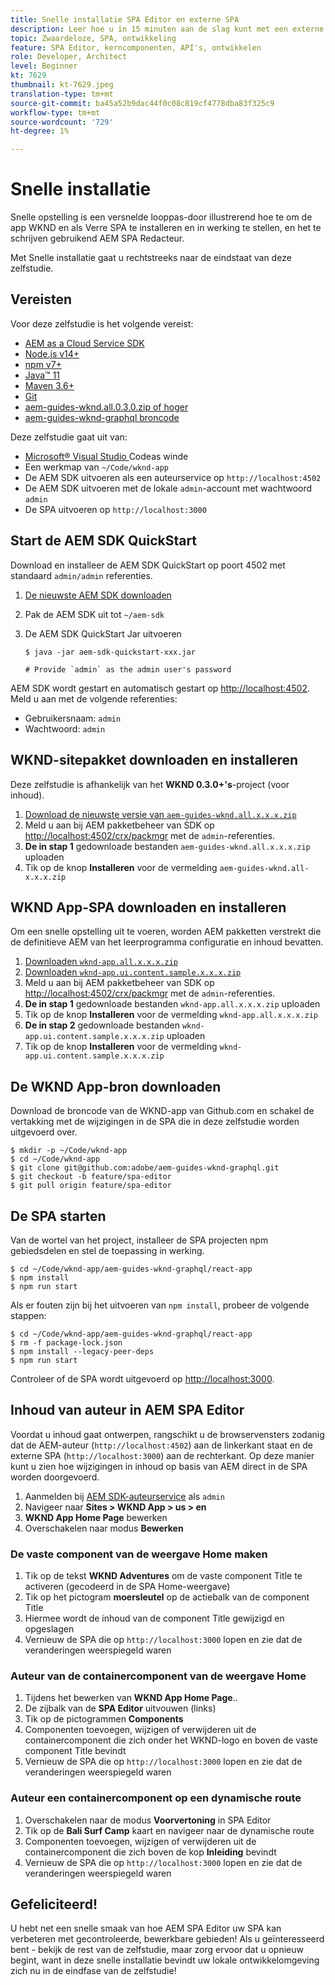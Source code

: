 ```yaml
---
title: Snelle installatie SPA Editor en externe SPA
description: Leer hoe u in 15 minuten aan de slag kunt met een externe SPA en AEM SPA Editor!
topic: Zwaardeloze, SPA, ontwikkeling
feature: SPA Editor, kerncomponenten, API's, ontwikkelen
role: Developer, Architect
level: Beginner
kt: 7629
thumbnail: kt-7629.jpeg
translation-type: tm+mt
source-git-commit: ba45a52b9dac44f0c08c819cf4778dba83f325c9
workflow-type: tm+mt
source-wordcount: '729'
ht-degree: 1%

---
```



# Snelle installatie

Snelle opstelling is een versnelde looppas-door illustrerend hoe te om de app WKND en als Verre SPA te installeren en in werking te stellen, en het te schrijven gebruikend AEM SPA Redacteur.

Met Snelle installatie gaat u rechtstreeks naar de eindstaat van deze zelfstudie.

## Vereisten

Voor deze zelfstudie is het volgende vereist:

+ [AEM as a Cloud Service SDK](https://experienceleague.adobe.com/docs/experience-manager-learn/cloud-service/local-development-environment-set-up/aem-runtime.html?lang=en)
+ [Node.js v14+](https://nodejs.org/en/)
+ [npm v7+](https://www.npmjs.com/)
+ [Java™ 11](https://downloads.experiencecloud.adobe.com/content/software-distribution/en/general.html)
+ [Maven 3.6+](https://maven.apache.org/)
+ [Git](https://git-scm.com/downloads)
+ [aem-guides-wknd.all.0.3.0.zip of hoger](https://github.com/adobe/aem-guides-wknd/releases)
+ [aem-guides-wknd-graphql broncode](https://github.com/adobe/aem-guides-wknd-graphql)

Deze zelfstudie gaat uit van:

+ [Microsoft® Visual Studio ](https://visualstudio.microsoft.com/) Codeas winde
+ Een werkmap van `~/Code/wknd-app`
+ De AEM SDK uitvoeren als een auteurservice op `http://localhost:4502`
+ De AEM SDK uitvoeren met de lokale `admin`-account met wachtwoord `admin`
+ De SPA uitvoeren op `http://localhost:3000`

## Start de AEM SDK QuickStart

Download en installeer de AEM SDK QuickStart op poort 4502 met standaard `admin/admin` referenties.

1. [De nieuwste AEM SDK downloaden](https://experience.adobe.com/#/downloads/content/software-distribution/en/aemcloud.html?fulltext=AEM*+SDK*&amp;orderby=%40jcr%3Acontent%2Fjcr%3AlastModified&amp;orderby.sort=desc&amp;layout=list&amp;p.offset=0&amp;p.limit=1)
1. Pak de AEM SDK uit tot `~/aem-sdk`
1. De AEM SDK QuickStart Jar uitvoeren

   ```
   $ java -jar aem-sdk-quickstart-xxx.jar
   
   # Provide `admin` as the admin user's password
   ```

AEM SDK wordt gestart en automatisch gestart op [http://localhost:4502](http://localhost:4502). Meld u aan met de volgende referenties:

+ Gebruikersnaam: `admin`
+ Wachtwoord: `admin`

## WKND-sitepakket downloaden en installeren

Deze zelfstudie is afhankelijk van het __WKND 0.3.0+&#39;s__-project (voor inhoud).

1. [Download de nieuwste versie van  `aem-guides-wknd.all.x.x.x.zip`](https://github.com/adobe/aem-guides-wknd/releases)
1. Meld u aan bij AEM pakketbeheer van SDK op [http://localhost:4502/crx/packmgr](http://localhost:4502/crx/packmgr) met de `admin`-referenties.
1. __De in stap 1__ gedownloade bestanden  `aem-guides-wknd.all.x.x.x.zip` uploaden
1. Tik op de knop __Installeren__ voor de vermelding `aem-guides-wknd.all-x.x.x.zip`

## WKND App-SPA downloaden en installeren

Om een snelle opstelling uit te voeren, worden AEM pakketten verstrekt die de definitieve AEM van het leerprogramma configuratie en inhoud bevatten.

1. [Downloaden  `wknd-app.all.x.x.x.zip`](./assets/quick-setup/wknd-app.all-1.0.0-SNAPSHOT.zip)
1. [Downloaden  `wknd-app.ui.content.sample.x.x.x.zip`](./assets/quick-setup/wknd-app.ui.content.sample-1.0.0.zip)
1. Meld u aan bij AEM pakketbeheer van SDK op [http://localhost:4502/crx/packmgr](http://localhost:4502/crx/packmgr) met de `admin`-referenties.
1. __De in stap 1__ gedownloade bestanden  `wknd-app.all.x.x.x.zip` uploaden
1. Tik op de knop __Installeren__ voor de vermelding `wknd-app.all.x.x.x.zip`
1. __De in stap 2__ gedownloade bestanden  `wknd-app.ui.content.sample.x.x.x.zip` uploaden
1. Tik op de knop __Installeren__ voor de vermelding `wknd-app.ui.content.sample.x.x.x.zip`

## De WKND App-bron downloaden

Download de broncode van de WKND-app van Github.com en schakel de vertakking met de wijzigingen in de SPA die in deze zelfstudie worden uitgevoerd over.

```
$ mkdir -p ~/Code/wknd-app
$ cd ~/Code/wknd-app
$ git clone git@github.com:adobe/aem-guides-wknd-graphql.git
$ git checkout -b feature/spa-editor
$ git pull origin feature/spa-editor
```

## De SPA starten

Van de wortel van het project, installeer de SPA projecten npm gebiedsdelen en stel de toepassing in werking.

```
$ cd ~/Code/wknd-app/aem-guides-wknd-graphql/react-app
$ npm install
$ npm run start
```

Als er fouten zijn bij het uitvoeren van `npm install`, probeer de volgende stappen:

```
$ cd ~/Code/wknd-app/aem-guides-wknd-graphql/react-app
$ rm -f package-lock.json
$ npm install --legacy-peer-deps
$ npm run start
```

Controleer of de SPA wordt uitgevoerd op [http://localhost:3000](http://localhost:3000).

## Inhoud van auteur in AEM SPA Editor

Voordat u inhoud gaat ontwerpen, rangschikt u de browservensters zodanig dat de AEM-auteur (`http://localhost:4502`) aan de linkerkant staat en de externe SPA (`http://localhost:3000`) aan de rechterkant. Op deze manier kunt u zien hoe wijzigingen in inhoud op basis van AEM direct in de SPA worden doorgevoerd.

1. Aanmelden bij [AEM SDK-auteurservice](http://localhost:4502) als `admin`
1. Navigeer naar __Sites > WKND App > us > en__
1. __WKND App Home Page__ bewerken
1. Overschakelen naar modus __Bewerken__

### De vaste component van de weergave Home maken

1. Tik op de tekst __WKND Adventures__ om de vaste component Title te activeren (gecodeerd in de SPA Home-weergave)
1. Tik op het pictogram __moersleutel__ op de actiebalk van de component Title
1. Hiermee wordt de inhoud van de component Title gewijzigd en opgeslagen
1. Vernieuw de SPA die op `http://localhost:3000` lopen en zie dat de veranderingen weerspiegeld waren

### Auteur van de containercomponent van de weergave Home

1. Tijdens het bewerken van __WKND App Home Page__..
1. De zijbalk van de __SPA Editor__ uitvouwen (links)
1. Tik op de pictogrammen __Components__
1. Componenten toevoegen, wijzigen of verwijderen uit de containercomponent die zich onder het WKND-logo en boven de vaste component Title bevindt
1. Vernieuw de SPA die op `http://localhost:3000` lopen en zie dat de veranderingen weerspiegeld waren

### Auteur een containercomponent op een dynamische route

1. Overschakelen naar de modus __Voorvertoning__ in SPA Editor
1. Tik op de __Bali Surf Camp__ kaart en navigeer naar de dynamische route
1. Componenten toevoegen, wijzigen of verwijderen uit de containercomponent die zich boven de kop __Inleiding__ bevindt
1. Vernieuw de SPA die op `http://localhost:3000` lopen en zie dat de veranderingen weerspiegeld waren

## Gefeliciteerd!

U hebt net een snelle smaak van hoe AEM SPA Editor uw SPA kan verbeteren met gecontroleerde, bewerkbare gebieden! Als u geïnteresseerd bent - bekijk de rest van de zelfstudie, maar zorg ervoor dat u opnieuw begint, want in deze snelle installatie bevindt uw lokale ontwikkelomgeving zich nu in de eindfase van de zelfstudie!
